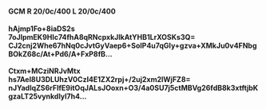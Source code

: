 #### GCM R 20/0c/400 L 20/0c/400
**hAjmp1Fo+8iaDS2s**<br/>**7oJlpmEK9HIc74fhA8qRNcpxkJIkAtYHB1LrXOSKs3Q=**<br/>**CJ2cnj2Whe67hNq0cJvtGyVaep6+SolP4u7qGIy+gzva+XMkJu0v4FNbgBOkZ68c/At+Pd6/A+FxP8fB...**<br/><br/>
**Ctxm+MCziNRJvMtx**<br/>**hs7AeI8U3DLUhzV0CzI4E1ZX2rpj+/2uj2xm2lWjFZ8=**<br/>**nJYadlqZS6rFlfE9itOqJALsJOoxn+O3/4a0SU7j5ctMBVg26fdB8k3xtftjbKgzaLT25vynkdlyl7h4...**